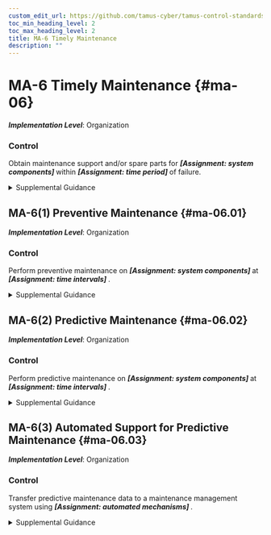 ```yaml
---
custom_edit_url: https://github.com/tamus-cyber/tamus-control-standards/tree/main/content/tamus.edu/TAMUS_profile.yaml
toc_min_heading_level: 2
toc_max_heading_level: 2
title: MA-6 Timely Maintenance
description: ""
---
```


# MA-6 Timely Maintenance {#ma-06}

_**Implementation Level**_: Organization

### Control

Obtain maintenance support and/or spare parts for <strong title="ma-06_odp.01"> <em>[Assignment: system components]</em> </strong> within <strong title="ma-06_odp.02"> <em>[Assignment: time period]</em> </strong> of failure.


<details><summary>Supplemental Guidance</summary>Organizations specify the system components that result in increased risk to organizational operations and assets, individuals, other organizations, or the Nation when the functionality provided by those components is not operational. Organizational actions to obtain maintenance support include having appropriate contracts in place.</details>


## MA-6(1) Preventive Maintenance {#ma-06.01}

_**Implementation Level**_: Organization

### Control

Perform preventive maintenance on <strong title="ma-06.01_odp.01"> <em>[Assignment: system components]</em> </strong> at <strong title="ma-06.01_odp.02"> <em>[Assignment: time intervals]</em> </strong>.


<details><summary>Supplemental Guidance</summary>Preventive maintenance includes proactive care and the servicing of system components to maintain organizational equipment and facilities in satisfactory operating condition. Such maintenance provides for the systematic inspection, tests, measurements, adjustments, parts replacement, detection, and correction of incipient failures either before they occur or before they develop into major defects. The primary goal of preventive maintenance is to avoid or mitigate the consequences of equipment failures. Preventive maintenance is designed to preserve and restore equipment reliability by replacing worn components before they fail. Methods of determining what preventive (or other) failure management policies to apply include original equipment manufacturer recommendations; statistical failure records; expert opinion; maintenance that has already been conducted on similar equipment; requirements of codes, laws, or regulations within a jurisdiction; or measured values and performance indications.</details>


## MA-6(2) Predictive Maintenance {#ma-06.02}

_**Implementation Level**_: Organization

### Control

Perform predictive maintenance on <strong title="ma-06.02_odp.01"> <em>[Assignment: system components]</em> </strong> at <strong title="ma-06.02_odp.02"> <em>[Assignment: time intervals]</em> </strong>.


<details><summary>Supplemental Guidance</summary>Predictive maintenance evaluates the condition of equipment by performing periodic or continuous (online) equipment condition monitoring. The goal of predictive maintenance is to perform maintenance at a scheduled time when the maintenance activity is most cost-effective and before the equipment loses performance within a threshold. The predictive component of predictive maintenance stems from the objective of predicting the future trend of the equipment's condition. The predictive maintenance approach employs principles of statistical process control to determine at what point in the future maintenance activities will be appropriate. Most predictive maintenance inspections are performed while equipment is in service, thus minimizing disruption of normal system operations. Predictive maintenance can result in substantial cost savings and higher system reliability.</details>


## MA-6(3) Automated Support for Predictive Maintenance {#ma-06.03}

_**Implementation Level**_: Organization

### Control

Transfer predictive maintenance data to a maintenance management system using <strong title="ma-06.03_odp"> <em>[Assignment: automated mechanisms]</em> </strong>.


<details><summary>Supplemental Guidance</summary>A computerized maintenance management system maintains a database of information about the maintenance operations of organizations and automates the processing of equipment condition data to trigger maintenance planning, execution, and reporting.</details>
